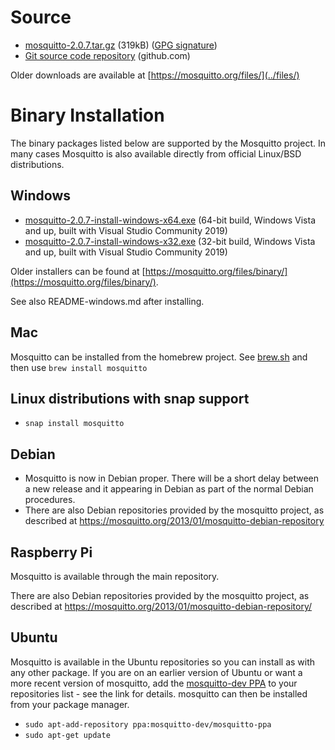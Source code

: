 <!--
.. title: Download
.. slug: download
.. date: 2022-02-04 10:09:38 UTC
.. tags: tag
.. category: category
.. link: link
.. description:
.. type: text
-->

# Source

* [mosquitto-2.0.7.tar.gz](https://mosquitto.org/files/source/mosquitto-2.0.7.tar.gz) (319kB) ([GPG signature](https://mosquitto.org/files/source/mosquitto-2.0.7.tar.gz.asc))
* [Git source code repository](https://github.com/eclipse/mosquitto) (github.com)

Older downloads are available at [https://mosquitto.org/files/](../files/)

# Binary Installation

The binary packages listed below are supported by the Mosquitto project. In many
cases Mosquitto is also available directly from official Linux/BSD
distributions.

## Windows

* [mosquitto-2.0.7-install-windows-x64.exe](https://mosquitto.org/files/binary/win64/mosquitto-2.0.7-install-windows-x64.exe) (64-bit build, Windows Vista and up, built with Visual Studio Community 2019)
* [mosquitto-2.0.7-install-windows-x32.exe](https://mosquitto.org/files/binary/win32/mosquitto-2.0.7-install-windows-x86.exe) (32-bit build, Windows Vista and up, built with Visual Studio Community 2019)

Older installers can be found at [https://mosquitto.org/files/binary/](https://mosquitto.org/files/binary/).

See also README-windows.md after installing.

## Mac
Mosquitto can be installed from the homebrew project. See
[brew.sh](https://brew.sh/) and then use `brew install mosquitto`

## Linux distributions with snap support

* `snap install mosquitto`

## Debian
* Mosquitto is now in Debian proper. There will be a short delay between a new
  release and it appearing in Debian as part of the normal Debian procedures.
* There are also Debian repositories provided by the mosquitto project, as
  described at <https://mosquitto.org/2013/01/mosquitto-debian-repository>

## Raspberry Pi
Mosquitto is available through the main repository.

There are also Debian repositories provided by the mosquitto project, as
described at <https://mosquitto.org/2013/01/mosquitto-debian-repository/>

## Ubuntu
Mosquitto is available in the Ubuntu repositories so you can install as with
any other package. If you are on an earlier version of Ubuntu or want a more
recent version of mosquitto, add the [mosquitto-dev
PPA](https://launchpad.net/%7Emosquitto-dev/+archive/mosquitto-ppa/) to your
repositories list - see the link for details. mosquitto can then be installed
from your package manager.

* `sudo apt-add-repository ppa:mosquitto-dev/mosquitto-ppa`
* `sudo apt-get update`
